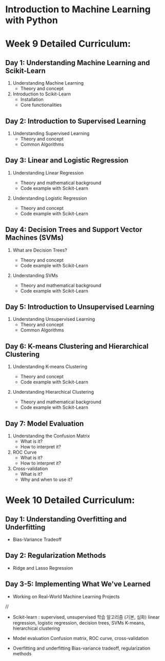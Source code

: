 # Introduction to Machine Learning with Python

# Week 9 Detailed Curriculum:

## Day 1: Understanding Machine Learning and Scikit-Learn
1. Understanding Machine Learning
    - Theory and concept
2. Introduction to Scikit-Learn
    - Installation
    - Core functionalities
    
## Day 2: Introduction to Supervised Learning
1. Understanding Supervised Learning
    - Theory and concept
    - Common Algorithms

## Day 3: Linear and Logistic Regression
1. Understanding Linear Regression
    - Theory and mathematical background
    - Code example with Scikit-Learn

2. Understanding Logistic Regression
    - Theory and concept
    - Code example with Scikit-Learn

## Day 4: Decision Trees and Support Vector Machines (SVMs)
1. What are Decision Trees?
    - Theory and concept
    - Code example with Scikit-Learn

2. Understanding SVMs
    - Theory and mathematical background
    - Code example with Scikit-Learn

## Day 5: Introduction to Unsupervised Learning
1. Understanding Unsupervised Learning
    - Theory and concept
    - Common Algorithms

## Day 6: K-means Clustering and Hierarchical Clustering
1. Understanding K-means Clustering
    - Theory and concept
    - Code example with Scikit-Learn

2. Understanding Hierarchical Clustering
    - Theory and mathematical background
    - Code example with Scikit-Learn

## Day 7: Model Evaluation
1. Understanding the Confusion Matrix
    - What is it?
    - How to interpret it?
2. ROC Curve
    - What is it?
    - How to interpret it?
3. Cross-validation
    - What is it?
    - Why and when to use it?

# Week 10 Detailed Curriculum:
## Day 1: Understanding Overfitting and Underfitting
- Bias-Variance Tradeoff

## Day 2: Regularization Methods
- Ridge and Lasso Regression

## Day 3-5: Implementing What We've Learned
- Working on Real-World Machine Learning Projects

//

- Scikit-learn : supervised, unsupervised 학습 알고리즘 (기본, 심화) 
    linear regression, logistic regression, decision trees, SVMs
    K-means, hierarchical clustering

- Model evaluation
    Confusion matrix, ROC curve, cross-validation
    
- Overfitting and underfitting
    Bias-variance tradeoff, regularization methods

